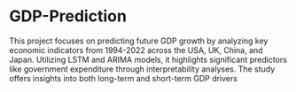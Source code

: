 # GDP-Prediction
This project focuses on predicting future GDP growth by analyzing key economic indicators from 1994-2022 across the USA, UK, China, and Japan. Utilizing LSTM and ARIMA models, it highlights significant predictors like government expenditure through interpretability analyses. The study offers insights into both long-term and short-term GDP drivers
